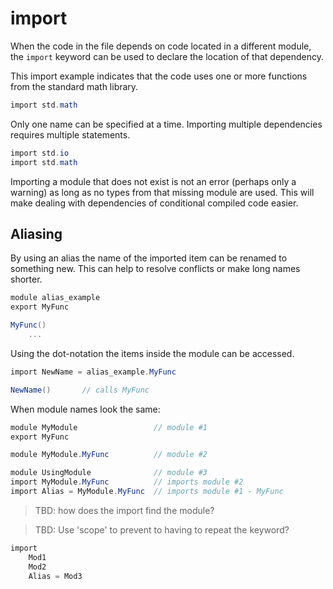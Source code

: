 # import

When the code in the file depends on code located in a different module, the `import` keyword can be used to declare the location of that dependency.

This import example indicates that the code uses one or more functions from the standard math library.

```C#
import std.math
```

Only one name can be specified at a time. Importing multiple dependencies requires multiple statements.

```C#
import std.io
import std.math
```

Importing a module that does not exist is not an error (perhaps only a warning) as long as no types from that missing module are used. This will make dealing with dependencies of conditional compiled code easier.

## Aliasing

By using an alias the name of the imported item can be renamed to something new. This can help to resolve conflicts or make long names shorter.

```C#
module alias_example
export MyFunc

MyFunc()
    ...
```

Using the dot-notation the items inside the module can be accessed.

```C#
import NewName = alias_example.MyFunc

NewName()       // calls MyFunc
```

When module names look the same:

```C#
module MyModule                 // module #1
export MyFunc

module MyModule.MyFunc          // module #2

module UsingModule              // module #3
import MyModule.MyFunc          // imports module #2
import Alias = MyModule.MyFunc  // imports module #1 - MyFunc
```

> TBD: how does the import find the module?

> TBD: Use 'scope' to prevent to having to repeat the keyword?

```csharp
import
    Mod1
    Mod2
    Alias = Mod3
```
